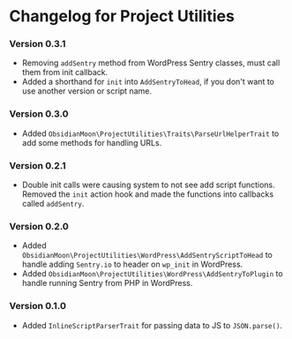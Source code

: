 Changelog for Project Utilities
===============================

### Version 0.3.1

* Removing `addSentry` method from WordPress Sentry classes, must call them from init callback.
* Added a shorthand for `init` into `AddSentryToHead`, if you don't want to use another version or script name.

### Version 0.3.0

* Added `ObsidianMoon\ProjectUtilities\Traits\ParseUrlHelperTrait` to add some methods for handling URLs.

### Version 0.2.1

* Double init calls were causing system to not see add script functions. Removed the `init` action hook and made the
  functions into callbacks called `addSentry`.

### Version 0.2.0

* Added `ObsidianMoon\ProjectUtilities\WordPress\AddSentryScriptToHead` to handle adding `Sentry.io` to header on
  `wp_init` in WordPress.
* Added `ObsidianMoon\ProjectUtilities\WordPress\AddSentryToPlugin` to handle running Sentry from PHP in WordPress.

### Version 0.1.0

* Added `InlineScriptParserTrait` for passing data to JS to `JSON.parse()`.
